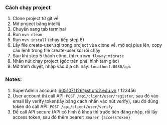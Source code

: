 ### Cách chạy project

1. Clone project từ git về
2. Mở project bằng intellij
3. Chuyển sang tab terminal
4. Run `mvn clean`
5. Run `mvn install` (chạy tiếp step 6)
6. Lấy file create-user.sql trong project vừa clone về, mở sql plus lên, copy câu lệnh trong file create-user.sql rồi chạy
7. Sau khi step 5 thành công, thì run `mvn flyway:migrate`
8. Nhấn nút chạy project  (góc trên phải hình tam giác)
9. Mở trình duyệt, nhập vào địa chỉ này: `localhost:8080/api`

### Notes:

1. SuperAdmin account: 6051071126@st.utc2.edu.vn / 123456
2. User account thì call API: `POST /api/client/user/register`, sau đó vào email lấy verify token(lấy bằng cách nhấn vào nút verify), sau đó dùng token đó call API: `POST /api/client/user/verify`
3. Để call API secure (API có hình ổ khoá thì trước tiên đăng nhập, rồi lấy access token, sau đó thêm bearer: `Bearer {accessToken}`